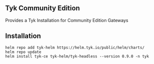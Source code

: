 ## Tyk Community Edition
Provides a Tyk Installation for Community Edition Gateways

## Installation
	helm repo add tyk-helm https://helm.tyk.io/public/helm/charts/
	helm repo update
	helm install tyk-ce tyk-helm/tyk-headless --version 0.9.0 -n tyk
